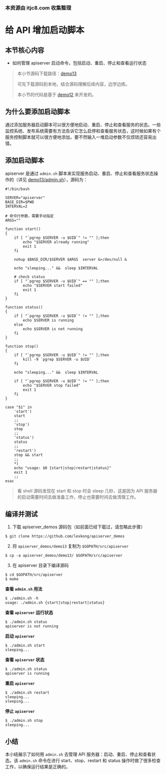 ### 本资源由 itjc8.com 收集整理
# 给 API 增加启动脚本

## 本节核心内容

+ 如何管理 apiserver 启动命令，包括启动、重启、停止和查看运行状态

> 本小节源码下载路径：[demo13](https://github.com/lexkong/apiserver_demos/tree/master/demo13)
>
> 可先下载源码到本地，结合源码理解后续内容，边学边练。
>
> 本小节的代码是基于 [demo12](https://github.com/lexkong/apiserver_demos/tree/master/demo12) 来开发的。


## 为什么要添加启动脚本

通过添加服务器启动脚本可以很方便地启动、重启、停止和查看服务的状态。一些监控系统、发布系统需要有方法告诉它怎么启停和查看服务状态，这时候如果有个服务控制脚本就可以很方便地添加，要不然输入一堆启动参数不仅烦琐还容易出错。

## 添加启动脚本

apiserver 是通过 `admin.sh` 脚本来实现服务启动、重启、停止和查看服务状态操作的（详见 [demo13/admin.sh](https://github.com/lexkong/apiserver_demos/blob/master/demo13/admin.sh)），源码为：

```
#!/bin/bash

SERVER="apiserver"
BASE_DIR=$PWD
INTERVAL=2

# 命令行参数，需要手动指定
ARGS=""

function start()
{
	if [ "`pgrep $SERVER -u $UID`" != "" ];then
		echo "$SERVER already running"
		exit 1
	fi

	nohup $BASE_DIR/$SERVER $ARGS  server &>/dev/null &

	echo "sleeping..." &&  sleep $INTERVAL

	# check status
	if [ "`pgrep $SERVER -u $UID`" == "" ];then
		echo "$SERVER start failed"
		exit 1
	fi
}

function status() 
{
	if [ "`pgrep $SERVER -u $UID`" != "" ];then
		echo $SERVER is running
	else
		echo $SERVER is not running
	fi
}

function stop() 
{
	if [ "`pgrep $SERVER -u $UID`" != "" ];then
		kill -9 `pgrep $SERVER -u $UID`
	fi

	echo "sleeping..." &&  sleep $INTERVAL

	if [ "`pgrep $SERVER -u $UID`" != "" ];then
		echo "$SERVER stop failed"
		exit 1
	fi
}

case "$1" in
	'start')
	start
	;;  
	'stop')
	stop
	;;  
	'status')
	status
	;;  
	'restart')
	stop && start
	;;  
	*)  
	echo "usage: $0 {start|stop|restart|status}"
	exit 1
	;;  
esac

```

> 看 shell 源码发现在 start 和 stop 时会 sleep 几秒，这是因为 API 服务器的启动需要时间去做准备工作，停止也需要时间去做清理工作。

## 编译并测试

1. 下载 apiserver_demos 源码包（如前面已经下载过，请忽略此步骤）

```
$ git clone https://github.com/lexkong/apiserver_demos
```

2. 将 `apiserver_demos/demo13` 复制为 `$GOPATH/src/apiserver`
```
$ cp -a apiserver_demos/demo13/ $GOPATH/src/apiserver
```

3. 在 apiserver 目录下编译源码

```
$ cd $GOPATH/src/apiserver
$ make
```

**查看 `admin.sh` 用法**

```
$ ./admin.sh -h
usage: ./admin.sh {start|stop|restart|status}
```

**查看 `apiserver` 运行状态**

```
$ ./admin.sh status
apiserver is not running
```

**启动 `apiserver`**

```
$ ./admin.sh start
sleeping...
```

**查看 `apiserver` 状态**

```
$ ./admin.sh status
apiserver is running
```

**重启 `apiserver`**

```
$ ./admin.sh restart
sleeping...
sleeping...
```

**停止 `apiserver`**

```
$ ./admin.sh stop
sleeping...
```

## 小结

本小结展示了如何用 `admin.sh` 去管理 API 服务器：启动、重启、停止和查看状态。该 `admin.sh` 命令在进行 start、stop、restart 和 status 操作时做了很多检查工作，以确保运行结果是正确的。